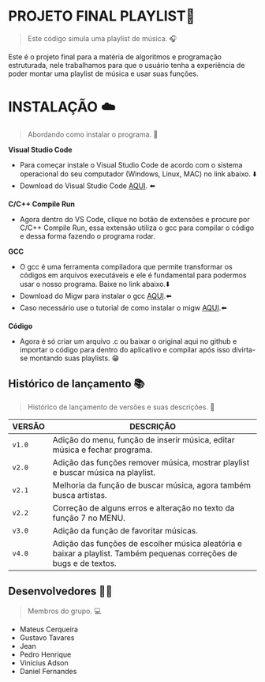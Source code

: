 # PROJETO FINAL PLAYLIST🎵
> Este código simula uma playlist de música. 🎧

Este é o projeto final para a matéria de algoritmos e programação estruturada, nele trabalhamos para que o usuário tenha a experiência de poder montar uma playlist de música e usar suas funções.

# INSTALAÇÃO ☁️
>Abordando como instalar o programa. 👾

**Visual Studio Code**

- Para começar instale o Visual Studio Code de acordo com o sistema operacional do seu computador (Windows, Linux, MAC) no link abaixo. ⬇️
 - Download do Visual Studio Code [AQUI](https://code.visualstudio.com/download). ⬅️

**C/C++ Compile Run**
- Agora dentro do VS Code, clique no botão de extensões e procure por C/C++ Compile Run, essa extensão utiliza o gcc para compilar o código e dessa forma fazendo o programa rodar.

**GCC**
- O gcc é uma ferramenta compiladora que permite transformar os códigos em arquivos executáveis e ele é fundamental para podermos usar o nosso programa. Baixe no link abaixo.⬇️
- Download do Migw para instalar o gcc [AQUI](https://sourceforge.net/projects/mingw/).⬅️
- Caso necessário use o tutorial de como instalar o migw [AQUI](https://www.youtube.com/watch?v=BKsdbwGEsDM&t=232s).⬅️

**Código**
- Agora é só criar um arquivo .c ou baixar o original aqui no github e importar o código para dentro do aplicativo e compilar após isso divirta-se montando suas playlists. 😁

## Histórico de lançamento 📚

>Histórico de lançamento de versões e suas descrições. 📜

|     VERSÃO     |DESCRIÇÃO
----------------|-
|`v1.0`|Adição do menu, função de inserir música, editar música e fechar programa.           |
|`v2.0`|Adição das funções remover música, mostrar playlist e buscar música na playlist.            |
|`v2.1`|Melhoria da função de buscar música, agora também busca artistas.|
|`v2.2`|Correção de alguns erros e alteração no texto da função 7 no MENU.|
|`v3.0`|Adição da função de favoritar músicas.|
|`v4.0`|Adição das funções de escolher música aleatória e baixar a playlist. Também pequenas correções de bugs e de textos.|

## Desenvolvedores 👨‍💻
>Membros do grupo. 💻
- Mateus Cerqueira
- Gustavo Tavares
- Jean
- Pedro Henrique
- Vinicius Adson
- Daniel Fernandes
